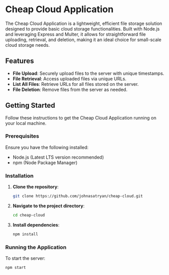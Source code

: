 # Cheap Cloud Application

The Cheap Cloud Application is a lightweight, efficient file storage solution designed to provide basic cloud storage functionalities. Built with Node.js and leveraging Express and Multer, it allows for straightforward file uploading, retrieval, and deletion, making it an ideal choice for small-scale cloud storage needs.

## Features

- **File Upload**: Securely upload files to the server with unique timestamps.
- **File Retrieval**: Access uploaded files via unique URLs.
- **List All Files**: Retrieve URLs for all files stored on the server.
- **File Deletion**: Remove files from the server as needed.

## Getting Started

Follow these instructions to get the Cheap Cloud Application running on your local machine.

### Prerequisites

Ensure you have the following installed:
- Node.js (Latest LTS version recommended)
- npm (Node Package Manager)

### Installation

1. **Clone the repository**:
    ```bash
    git clone https://github.com/johnasatryan/cheap-cloud.git
    ```

2. **Navigate to the project directory**:
    ```bash
    cd cheap-cloud
    ```

3. **Install dependencies**:
    ```bash
    npm install
    ```

### Running the Application

To start the server:

```bash
npm start
